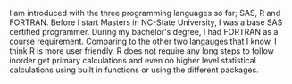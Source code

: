 I am introduced with the three programming languages so far; SAS, R  and FORTRAN. Before I start Masters in NC-State University, I was a base SAS certified programmer. 
During my bachelor's degree, I had FORTRAN as a course requirement. Comparing to the other two langauges that I know, I think R is more user friendly. R does not 
require any long steps to follow inorder get primary calculations and even on higher level statistical calculations using built in functions or using the different packages.
